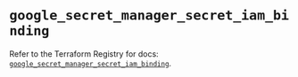 # `google_secret_manager_secret_iam_binding`

Refer to the Terraform Registry for docs: [`google_secret_manager_secret_iam_binding`](https://registry.terraform.io/providers/hashicorp/google-beta/5.39.1/docs/resources/google_secret_manager_secret_iam_binding).
